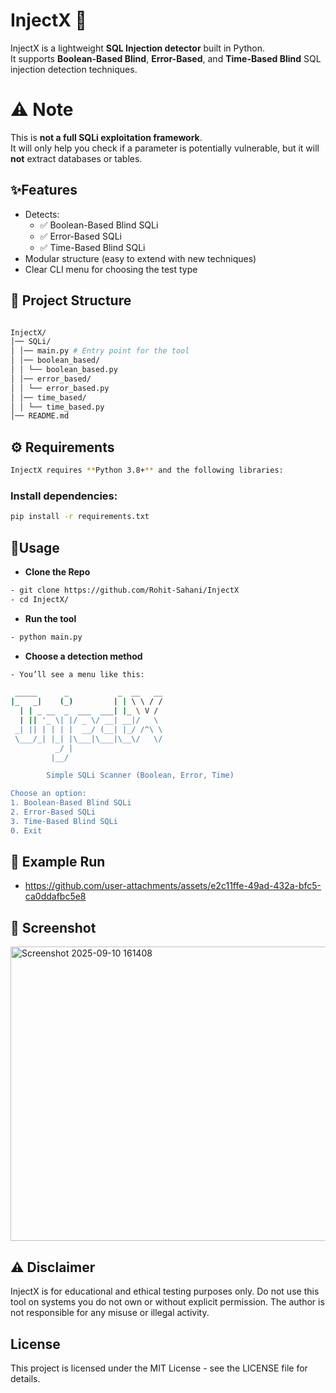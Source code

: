 
# InjectX 💉

InjectX is a lightweight **SQL Injection detector** built in Python.  
It supports **Boolean-Based Blind**, **Error-Based**, and **Time-Based Blind** SQL injection detection techniques.

# ⚠️ Note

This is **not a full SQLi exploitation framework**.  
It will only help you check if a parameter is potentially vulnerable, but it will **not** extract databases or tables.


## ✨Features

- Detects:
  - ✅ Boolean-Based Blind SQLi
  - ✅ Error-Based SQLi
  - ✅ Time-Based Blind SQLi
- Modular structure (easy to extend with new techniques)
- Clear CLI menu for choosing the test type


## 📂 Project Structure

```bash

InjectX/
│── SQLi/
│ │── main.py # Entry point for the tool
│ │── boolean_based/
│ │ └── boolean_based.py
│ │── error_based/
│ │ └── error_based.py
│ │── time_based/
│ │ └── time_based.py
│── README.md

```

## ⚙️ Requirements
```bash
InjectX requires **Python 3.8+** and the following libraries:
```
### Install dependencies:
```bash
pip install -r requirements.txt
```
## 🚀Usage
-  **Clone the Repo**

```bash
- git clone https://github.com/Rohit-Sahani/InjectX
- cd InjectX/
```

-  **Run the tool**
```bash
- python main.py
```

- **Choose a detection method**
```bash
- You’ll see a menu like this:
```
```bash
 _____      _           _  __   __
|_   _|    (_)         | | \ \ / /
  | | _ __  _  ___  ___| |_ \ V / 
  | || '_ \| |/ _ \/ __| __|/   \ 
 _| || | | | |  __/ (__| |_/ /^\ \
 \___/_| |_| |\___|\___|\__\/   \/
          _/ |                    
         |__/                      

        Simple SQLi Scanner (Boolean, Error, Time)

Choose an option:
1. Boolean-Based Blind SQLi
2. Error-Based SQLi
3. Time-Based Blind SQLi
0. Exit

```

## 🔩 Example Run

- https://github.com/user-attachments/assets/e2c11ffe-49ad-432a-bfc5-ca0ddafbc5e8



## 📸 Screenshot

<img width="987" height="471" alt="Screenshot 2025-09-10 161408" src="https://github.com/user-attachments/assets/a427e9a9-d990-4784-abf9-1b57c7301296" />


## ⚠️ Disclaimer

InjectX is for educational and ethical testing purposes only.
Do not use this tool on systems you do not own or without explicit permission.
The author is not responsible for any misuse or illegal activity.


## License

This project is licensed under the MIT License - see the LICENSE file for details.
